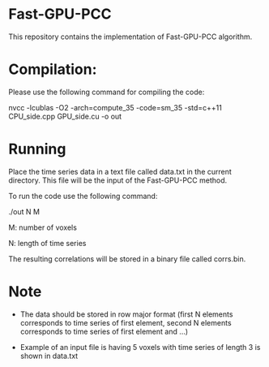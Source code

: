 # Fast-GPU-PCC

This repository contains the implementation of Fast-GPU-PCC algorithm.


# Compilation:
Please use the following command for compiling the code:

nvcc -lcublas -O2 -arch=compute_35 -code=sm_35 -std=c++11 CPU_side.cpp GPU_side.cu -o out


# Running

Place the time series data in a text file called data.txt in the current directory. This file will be the input of the Fast-GPU-PCC method.

To run the code use the following command:

./out N M

M: number of voxels

N: length of time series

The resulting correlations will be stored in a binary file called corrs.bin.

# Note

- The data should be stored in row major format (first N elements corresponds to time series of first element, second N elements corresponds to time series of first element and …)

- Example of an input file is having 5 voxels with time series of length 3 is shown in data.txt
